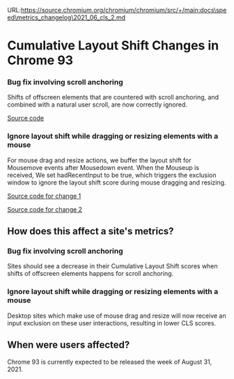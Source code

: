 URL:https://source.chromium.org/chromium/chromium/src/+/main:docs\speed\metrics_changelog\2021_06_cls_2.md

# Cumulative Layout Shift Changes in Chrome 93

### Bug fix involving scroll anchoring

Shifts of offscreen elements that are countered with scroll anchoring, and
combined with a natural user scroll, are now correctly ignored.

[Source code](https://chromium-review.googlesource.com/c/chromium/src/+/2946459)

### Ignore layout shift while dragging or resizing elements with a mouse

For mouse drag and resize actions, we buffer the layout shift for Mousemove
events after Mousedown event. When the Mouseup is received, We set hadRecentInput
to be true, which triggers the exclusion window to ignore the layout shift
score during mouse dragging and resizing.

[Source code for change 1](https://chromium-review.googlesource.com/c/chromium/src/+/2893404)

[Source code for change 2](https://chromium-review.googlesource.com/c/chromium/src/+/2950013)

## How does this affect a site's metrics?

### Bug fix involving scroll anchoring

Sites should see a decrease in their Cumulative Layout Shift scores when shifts of offscreen elements happens for scroll anchoring.

### Ignore layout shift while dragging or resizing elements with a mouse

Desktop sites which make use of mouse drag and resize will now receive an input exclusion on these user interactions, resulting in lower CLS scores.

## When were users affected?

Chrome 93 is currently expected to be released the week of August 31, 2021.
